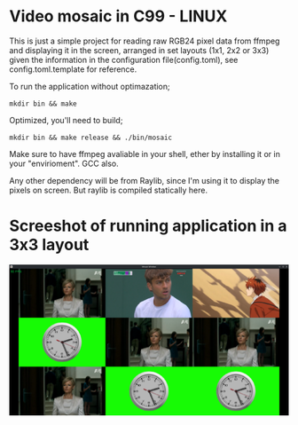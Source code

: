 # Video mosaic in C99 - LINUX

This is just a simple project for reading raw RGB24 pixel data from ffmpeg and displaying it in the screen, arranged in set layouts (1x1, 2x2 or 3x3) given the information in the configuration file(config.toml), see config.toml.template for reference.

To run the application without optimazation;

```make
mkdir bin && make
```

Optimized, you'll need to build;

```make
mkdir bin && make release && ./bin/mosaic
```

Make sure to have ffmpeg avaliable in your shell, ether by installing it or in your "envirioment". GCC also.

Any other dependency will be from Raylib, since I'm using it to display the pixels on screen. But raylib is compiled statically here.

# Screeshot of running application in a 3x3 layout

![3x3 mosaic layout](/mosaic_view.png?raw=true '3x3 mosaic layout')
